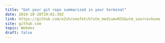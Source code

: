 ```yaml
---
title: "Get your git repo summarized in your terminal"
date: 2019-10-28T19:01:39Z
link: https://github.com/o2sh/onefetch?utm_medium=RSS&utm_source=hune
site: github.com
topic: Webdev
draft: false
---
```

